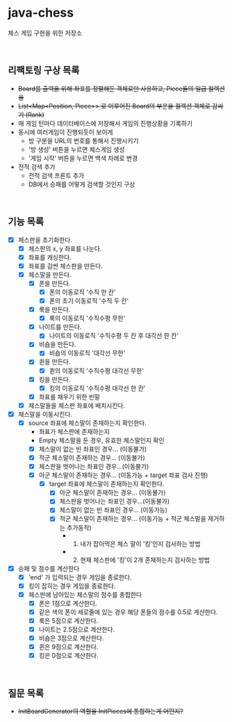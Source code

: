 # java-chess
체스 게임 구현을 위한 저장소

<br>

## 리팩토링 구상 목록
- ~~Board를 출력을 위해 좌표를 정렬해둔 객체로만 사용하고, Piece들의 일급 컬렉션을~~
- ~~List<Map<Position, Piece>> 로 이루어진 Board의 부분을 컬렉션 객체로 감싸기 (Rank)~~
- 매 게임 턴마다 데이터베이스에 저장해서 게임의 진행상황을 기록하기
- 동시에 여러게임이 진행되듯이 보이게
    - 방 구분을 URL의 번호를 통해서 진행시키기
    - '방 생성' 버튼을 누르면 체스게임 생성
    - '게임 시작' 버튼을 누르면 백색 차례로 변경
- 전적 검색 추가
    - 전적 검색 프론트 추가
    - DB에서 승패를 어떻게 검색할 것인지 구상

<br>

## 기능 목록

- [x] 체스판을 초기화한다.
    - [x] 체스판의 x, y 좌표를 나눈다.
    - [x] 좌표를 캐싱한다.
    - [x] 좌표를 감싼 체스판을 만든다.
    - [x] 체스말을 만든다.
        - [x] 폰을 만든다.
            - [x] 폰의 이동로직 '수직 한 칸'
            - [x] 폰의 초기 이동로직 '수직 두 칸'
        - [x] 룩을 만든다.
            - [x] 룩의 이동로직 '수직수평 무한'
        - [x] 나이트를 만든다.
            - [x] 나이트의 이동로직 '수직수평 두 칸 후 대각선 한 칸'
        - [x] 비숍을 만든다.
            - [x] 비숍의 이동로직 '대각선 무한'
        - [x] 퀸을 만든다.
            - [x] 퀸의 이동로직 '수직수평 대각선 무한'
        - [x] 킹을 만든다.
            - [x] 킹의 이동로직 '수직수평 대각선 한 칸'
        - [x] 좌표를 채우기 위한 빈말
    - [x] 체스말들을 체스판 좌표에 배치시킨다.
- [x] 체스말을 이동시킨다.
    - [x] source 좌표에 체스말이 존재하는지 확인한다.
        - 좌표가 체스판에 존재하는지
        - Empty 체스말을 둔 경우, 유효한 체스말인지 확인
        - [x] 체스말이 없는 빈 좌표인 경우... (이동불가)
        - [x] 적군 체스말이 존재하는 경우...  (이동불가)
        - [x] 체스판을 벗어나는 좌표인 경우...(이동불가)
        - [x] 아군 체스말이 존재하는 경우... (이동가능 + target 좌표 검사 진행)
            - [x] target 좌표에 체스말이 존재하는지 확인한다.
                - [x] 아군 체스말이 존재하는 경우... (이동불가)
                - [x] 체스판을 벗어나는 좌표인 경우...(이동불가)
                - [x] 체스말이 없는 빈 좌표인 경우... (이동가능)
                - [x] 적군 체스말이 존재하는 경우...  (이동가능 + 적군 체스말을 제거하는 추가동작)
                    - 1. 내가 잡아먹은 체스 말이 '킹'인지 검사하는 방법
                    - 2. 현재 체스판에 '킹'이 2개 존재하는지 검사하는 방법
- [x] 승패 및 점수를 계산한다
    - [x] 'end' 가 입력되는 경우 게임을 종료한다.
    - [x] 킹이 잡히는 경우 게임을 종료한다.
    - [x] 체스판에 남아있는 체스말의 점수를 총합한다
        - [x] 폰은 1점으로 계산한다.
        - [x] 같은 색의 폰이 세로줄에 있는 경우 해당 폰들의 점수를 0.5로 계산한다.
        - [x] 룩은 5점으로 계산한다.
        - [x] 나이트는 2.5점으로 계산한다.
        - [x] 비숍은 3점으로 계산한다.
        - [x] 퀸은 9점으로 계산한다.
        - [x] 킹은 0점으로 계산한다.
  
<br>

## 질문 목록
- ~~InitBoardGenerator의 역할을 InitPieces에 통합하는게 어떤지?~~
